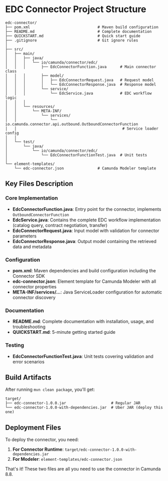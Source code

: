 # EDC Connector Project Structure

```
edc-connector/
├── pom.xml                              # Maven build configuration
├── README.md                            # Complete documentation
├── QUICKSTART.md                        # Quick start guide
├── .gitignore                           # Git ignore rules
│
├── src/
│   ├── main/
│   │   ├── java/
│   │   │   └── io/camunda/connector/edc/
│   │   │       ├── EdcConnectorFunction.java      # Main connector class
│   │   │       ├── model/
│   │   │       │   ├── EdcConnectorRequest.java   # Request model
│   │   │       │   └── EdcConnectorResponse.java  # Response model
│   │   │       └── service/
│   │   │           └── EdcService.java            # EDC workflow logic
│   │   │
│   │   └── resources/
│   │       └── META-INF/
│   │           └── services/
│   │               └── io.camunda.connector.api.outbound.OutboundConnectorFunction
│   │                                               # Service loader config
│   │
│   └── test/
│       └── java/
│           └── io/camunda/connector/edc/
│               └── EdcConnectorFunctionTest.java  # Unit tests
│
└── element-templates/
    └── edc-connector.json               # Camunda Modeler template
```

## Key Files Description

### Core Implementation

- **EdcConnectorFunction.java**: Entry point for the connector, implements `OutboundConnectorFunction`
- **EdcService.java**: Contains the complete EDC workflow implementation (catalog query, contract negotiation, transfer)
- **EdcConnectorRequest.java**: Input model with validation for connector parameters
- **EdcConnectorResponse.java**: Output model containing the retrieved data and metadata

### Configuration

- **pom.xml**: Maven dependencies and build configuration including the Connector SDK
- **edc-connector.json**: Element template for Camunda Modeler with all connector properties
- **META-INF/services/...**: Java ServiceLoader configuration for automatic connector discovery

### Documentation

- **README.md**: Complete documentation with installation, usage, and troubleshooting
- **QUICKSTART.md**: 5-minute getting started guide

### Testing

- **EdcConnectorFunctionTest.java**: Unit tests covering validation and error scenarios

## Build Artifacts

After running `mvn clean package`, you'll get:

```
target/
├── edc-connector-1.0.0.jar                    # Regular JAR
└── edc-connector-1.0.0-with-dependencies.jar  # Uber JAR (deploy this one)
```

## Deployment Files

To deploy the connector, you need:

1. **For Connector Runtime**: `target/edc-connector-1.0.0-with-dependencies.jar`
2. **For Modeler**: `element-templates/edc-connector.json`

That's it! These two files are all you need to use the connector in Camunda 8.8.
